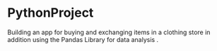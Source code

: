 # PythonProject
Building an app for buying and exchanging items in a clothing store in addition using the Pandas Library for data analysis .
